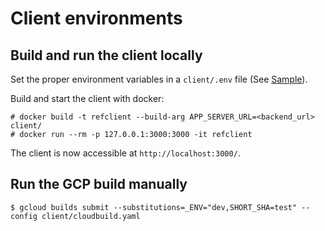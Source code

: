 # Client environments

## Build and run the client locally

Set the proper environment variables in a `client/.env` file (See [Sample](../../client/example-env-file.env)).

Build and start the client with docker:
```
# docker build -t refclient --build-arg APP_SERVER_URL=<backend_url> client/
# docker run --rm -p 127.0.0.1:3000:3000 -it refclient
```

The client is now accessible at `http://localhost:3000/`.

## Run the GCP build manually

```
$ gcloud builds submit --substitutions=_ENV="dev,SHORT_SHA=test" --config client/cloudbuild.yaml
```
